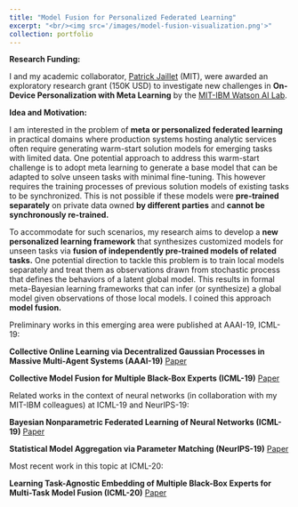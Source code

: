 ```yaml
---
title: "Model Fusion for Personalized Federated Learning"
excerpt: "<br/><img src='/images/model-fusion-visualization.png'>"
collection: portfolio
---
```


**Research Funding:**

<p align="justify">

I and my academic collaborator, <a href="http://web.mit.edu/jaillet/www/">Patrick Jaillet</a> (MIT), were awarded an exploratory research grant (150K USD) to investigate new challenges in <b>On-Device Personalization with Meta Learning</b> by the <a href="https://mitibmwatsonailab.mit.edu/">MIT-IBM Watson AI Lab</a>.

</p>

**Idea and Motivation:**

<p align="justify">

I am interested in the problem of <b>meta or personalized federated learning</b> in practical domains where production systems hosting analytic services often require generating warm-start solution models for emerging tasks with limited data. One potential approach to address this warm-start challenge is to adopt meta learning to generate a base model that can be adapted to solve unseen tasks with minimal fine-tuning. This however requires the training processes of previous solution models of existing tasks to be synchronized. This is not possible if these models were <b>pre-trained separately</b> on private data owned <b>by different parties</b> and <b>cannot be synchronously re-trained.</b>

</p>

<p align="justify">

To accommodate for such scenarios, my research aims to develop a <b>new personalized learning framework</b> that synthesizes customized models for unseen tasks via <b>fusion of independently pre-trained models of related tasks.</b> One potential direction to tackle this problem is to train local models separately and treat them as observations drawn from stochastic process that defines the behaviors of a latent global model. This results in formal meta-Bayesian learning frameworks that can infer (or synthesize) a global model given observations of those local models. I coined this approach <b>model fusion.</b>

</p>

Preliminary works in this emerging area were published at AAAI-19, ICML-19:

**Collective Online Learning via Decentralized Gaussian Processes in Massive Multi-Agent Systems (AAAI-19)** [Paper](https://htnghia87.github.io/publication/aaai19)

**Collective Model Fusion for Multiple Black-Box Experts (ICML-19)** [Paper](https://htnghia87.github.io/publication/icml19a)

Related works in the context of neural networks (in collaboration with my MIT-IBM colleagues) at ICML-19 and NeurIPS-19:

**Bayesian Nonparametric Federated Learning of Neural Networks (ICML-19)** [Paper](https://htnghia87.github.io/publication/icml19b)

**Statistical Model Aggregation via Parameter Matching (NeurIPS-19)** [Paper](https://htnghia87.github.io/publication/neurips19)

Most recent work in this topic at ICML-20:

**Learning Task-Agnostic Embedding of Multiple Black-Box Experts for Multi-Task Model Fusion (ICML-20)** [Paper](https://htnghia87.github.io/publication/icml20)


